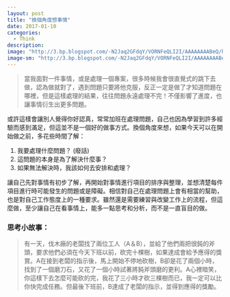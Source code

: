 ```yaml
---
layout: post
title: "換個角度想事情"
date: 2017-01-10
categories:
  - Think
description:
image: "http://3.bp.blogspot.com/-N2Jaq2GFdqY/VORNFeQLI2I/AAAAAAAABeQ/hrX4Qsqj9Qs/s1600/IMG_0293.jpg"
image-sm: "http://3.bp.blogspot.com/-N2Jaq2GFdqY/VORNFeQLI2I/AAAAAAAABeQ/hrX4Qsqj9Qs/s1600/IMG_0293.jpg"
---
```

> 當我面對一件事情，或是處理一個專案，很多時候我會很直覺式的跳下去做，認為做就對了，遇到問題只要將他克服，反正一定是做了才知道問題在哪裡，但是這樣處理的結果，往往問題永遠處理不完！不僅影響了進度，也讓事情衍生出更多問題。

或許這樣會讓別人覺得你好認真，常常加班在處理問題，自己也因為學習到許多經驗而感到滿足，但這並不是一個好的做事方式。換個角度來想，如果今天可以在開始做之前，多花些時間了解：
1. 我要處理什麼問題？ (廢話)
2. 這問題的本身是為了解決什麼事？
3. 如果無法解決時，我該如何去安排和處理？

讓自己先對事情有初步了解，再開始對事情進行項目的排序與整理，並想清楚每件項目進行時可能發生的問題或是障礙。相信對自己在處理問題上會有相當的幫助，也是對自己工作態度上的一種要求。雖然還是需要練習與改變工作上的流程，但這麼做，至少讓自己在看事情上，能多一點思考和分析，而不是一直盲目的做。

### 思考小故事：
> 有一天，伐木廠的老闆找了兩位工人（A＆B），並給了他們兩把很鈍的斧頭，要求他們必須在今天下班以前，砍完十棵樹，如果達成會給予應得的獎賞。A在接到老闆的指示後，馬上開始不停地砍樹，B卻是花了兩個小時，找到了一個磨刀石，又花了一個小時試著將鈍斧頭磨的更利。A心裡暗笑，你這樣下去怎麼可能砍的完，我花了三小時才砍三棵樹而已，我一定可以比你快完成任務。但最後下班前，B達成了老闆的指示，並得到應得的獎勵。
